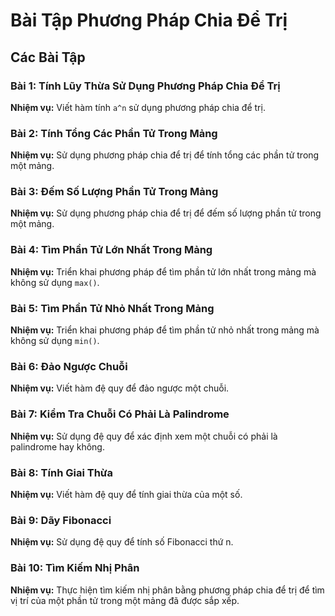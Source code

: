 # Bài Tập Phương Pháp Chia Để Trị

## Các Bài Tập

### Bài 1: Tính Lũy Thừa Sử Dụng Phương Pháp Chia Để Trị
**Nhiệm vụ:** Viết hàm tính `a^n` sử dụng phương pháp chia để trị.

### Bài 2: Tính Tổng Các Phần Tử Trong Mảng
**Nhiệm vụ:** Sử dụng phương pháp chia để trị để tính tổng các phần tử trong một mảng.

### Bài 3: Đếm Số Lượng Phần Tử Trong Mảng
**Nhiệm vụ:** Sử dụng phương pháp chia để trị để đếm số lượng phần tử trong một mảng.

### Bài 4: Tìm Phần Tử Lớn Nhất Trong Mảng
**Nhiệm vụ:** Triển khai phương pháp để tìm phần tử lớn nhất trong mảng mà không sử dụng `max()`.

### Bài 5: Tìm Phần Tử Nhỏ Nhất Trong Mảng
**Nhiệm vụ:** Triển khai phương pháp để tìm phần tử nhỏ nhất trong mảng mà không sử dụng `min()`.

### Bài 6: Đảo Ngược Chuỗi
**Nhiệm vụ:** Viết hàm đệ quy để đảo ngược một chuỗi.

### Bài 7: Kiểm Tra Chuỗi Có Phải Là Palindrome
**Nhiệm vụ:** Sử dụng đệ quy để xác định xem một chuỗi có phải là palindrome hay không.

### Bài 8: Tính Giai Thừa
**Nhiệm vụ:** Viết hàm đệ quy để tính giai thừa của một số.

### Bài 9: Dãy Fibonacci
**Nhiệm vụ:** Sử dụng đệ quy để tính số Fibonacci thứ n.

### Bài 10: Tìm Kiếm Nhị Phân
**Nhiệm vụ:** Thực hiện tìm kiếm nhị phân bằng phương pháp chia để trị để tìm vị trí của một phần tử trong một mảng đã được sắp xếp.
